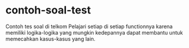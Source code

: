 # contoh-soal-test

Contoh tes soal di telkom
Pelajari setiap di setiap functionnya karena memiliki logika-logika yang mungkin kedepannya dapat membantu untuk memecahkan kasus-kasus yang lain.